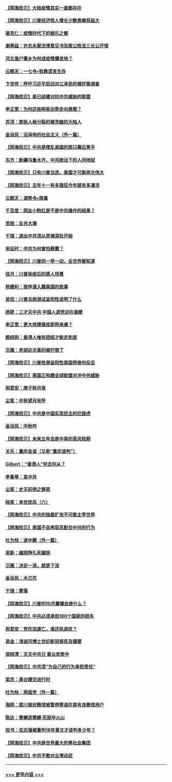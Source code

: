 #### [【网海拾贝】大陆疫情其实一直都存在](../pages/nsc993/n12473948.md?t=10150751) 
#### [【网海拾贝】川普经济惊人增长少数族裔获益大](../pages/nsc993/n12471565.md?t=10150751) 
#### [骆克仁：疫情时代下的娱乐之都](../pages/nsc993/n12471312.md?t=10150751) 
#### [谢燕益：许志永案法律意见书及致公检法三长公开信](../pages/nsc993/n12470870.md?t=10150751) 
#### [河北渔户寨乡为何成疫情爆发地？](../pages/nsc993/n12464936.md?t=10150751) 
#### [云鹤天：一七令▪依靠谎言生存](../pages/nsc993/n12470034.md?t=10150751) 
#### [卞世传：呼吁习近平启动对江泽民的俄奸案调查](../pages/nsc993/n12469722.md?t=10150751) 
#### [【网海拾贝】美已组建对抗中共威胁的联盟](../pages/nsc993/n12469018.md?t=10150751) 
#### [李正宽：为何这些明星运势走向衰颓？](../pages/nsc993/n12468730.md?t=10150751) 
#### [苏淳：那些人格分裂的被洗脑的大陆人](../pages/nsc993/n12467858.md?t=10150751) 
#### [金浴凤：沼泽地的社会主义（外一篇）](../pages/nsc993/n12467792.md?t=10150751) 
#### [【网海拾贝】中共是搅乱美国的那只幕后黑手](../pages/nsc993/n12467700.md?t=10150751) 
#### [东方：新疆乌鲁木齐，中共统治下的人间地狱](../pages/nsc993/n12466075.md?t=10150751) 
#### [【网海拾贝】只有川普当选，美国才可能再次伟大](../pages/nsc993/n12466013.md?t=10150751) 
#### [【网海拾贝】去年十一有多猖狂今年就有多凄凉](../pages/nsc993/n12463649.md?t=10150751) 
#### [云鹤天：调笑令▪禁毒](../pages/nsc993/n12462975.md?t=10150751) 
#### [千百度：网友小粉红是不是中共操作的结果？](../pages/nsc993/n12461025.md?t=10150751) 
#### [苦胆：反共大潮](../pages/nsc993/n12459469.md?t=10150751) 
#### [千瑞：退出中共须从灵魂深处开始](../pages/nsc993/n12459437.md?t=10150751) 
#### [宋征时：中共为何害怕蔡霞？](../pages/nsc993/n12459097.md?t=10150751) 
#### [【网海拾贝】川普的一举一动，全世界都知道](../pages/nsc993/n12458825.md?t=10150751) 
#### [佳月：川普染疫后的感人场景](../pages/nsc993/n12456994.md?t=10150751) 
#### [杨建利：我申请入籍美国的故事](../pages/nsc993/n12455635.md?t=10150751) 
#### [吴侃：川普总统测试呈阳性说明了什么](../pages/nsc993/n12451869.md?t=10150751) 
#### [扬箭：三才灭中共 中国人退党迫在眉睫](../pages/nsc993/n12451842.md?t=10150751) 
#### [李正宽：更大规模瘟疫即将来袭？](../pages/nsc993/n12451455.md?t=10150751) 
#### [颜纯钩：香港人唯有团结才能走到底](../pages/nsc993/n12450870.md?t=10150751) 
#### [沉雁：老胡这次真的被吓倒了](../pages/nsc993/n12449796.md?t=10150751) 
#### [【网海拾贝】川普检测呈阳性美国将做何反应](../pages/nsc993/n12449042.md?t=10150751) 
#### [【网海拾贝】美国正构建全球联盟对冲中共威胁](../pages/nsc993/n12446580.md?t=10150751) 
#### [祝君安：庚子秋月夜](../pages/nsc993/n12445870.md?t=10150751) 
#### [尘客：中秋望月有怀](../pages/nsc993/n12444632.md?t=10150751) 
#### [【网海拾贝】中共是中国实现民主的拦路虎](../pages/nsc993/n12443573.md?t=10150751) 
#### [金浴凤：中秋吟](../pages/nsc993/n12441773.md?t=10150751) 
#### [【网海拾贝】未来五年会是中美的高风险期](../pages/nsc993/n12440760.md?t=10150751) 
#### [关乐：重庆会谈（又称“重庆谈判”）](../pages/nsc993/n12437525.md?t=10150751) 
#### [Gilbert：“香港人”何去何从？](../pages/nsc993/n12435894.md?t=10150751) 
#### [李春草：哀中共](../pages/nsc993/n12435874.md?t=10150751) 
#### [尘客：史无前例之罪恶](../pages/nsc993/n12435762.md?t=10150751) 
#### [陆客：末世民风（六）](../pages/nsc993/n12435354.md?t=10150751) 
#### [【网海拾贝】中共的独裁扩张不可能主宰世界](../pages/nsc993/n12435151.md?t=10150751) 
#### [【网海拾贝】美国不会再容忍配合中共的行为](../pages/nsc993/n12433808.md?t=10150751) 
#### [吐为快：迷中醒（外一篇）](../pages/nsc993/n12433585.md?t=10150751) 
#### [吴新：越胡挣扎死越突](../pages/nsc993/n12433562.md?t=10150751) 
#### [沉雁：决定一流，就是下流](../pages/nsc993/n12432128.md?t=10150751) 
#### [金浴凤：木兰花](../pages/nsc993/n12432124.md?t=10150751) 
#### [千瑞：寥落](../pages/nsc993/n12432071.md?t=10150751) 
#### [【网海拾贝】川普的10月震撼会是什么？](../pages/nsc993/n12431624.md?t=10150751) 
#### [【网海拾贝】中共必须承担180个国家的损失](../pages/nsc993/n12428893.md?t=10150751) 
#### [祝君安：党在加速亡，谁还执迷欢？](../pages/nsc993/n12428652.md?t=10150751) 
#### [易金：浅谈闫博士世纪新冠报告及撮要](../pages/nsc993/n12426822.md?t=10150751) 
#### [郑纯清：天灭中共日 善众欢笑中](../pages/nsc993/n12426784.md?t=10150751) 
#### [【网海拾贝】中共须“为自己的行为承担责任”](../pages/nsc993/n12426067.md?t=10150751) 
#### [梁京：美台建交进行时](../pages/nsc993/n12424066.md?t=10150751) 
#### [吐为快：两面党（外一篇）](../pages/nsc993/n12424043.md?t=10150751) 
#### [海网：就川普封微信被暂停寄语在美有良微信用户](../pages/nsc993/n12424021.md?t=10150751) 
#### [陈达：寒蝉造寒蝉 死寂孕火山](../pages/nsc993/n12423958.md?t=10150751) 
#### [投书：任志强被重判18年黄文才该判多少年？](../pages/nsc993/n12423672.md?t=10150751) 
#### [【网海拾贝】中共是世界最大的黑社会集团](../pages/nsc993/n12423543.md?t=10150751) 
#### [【网海拾贝】中共不敢对台湾动武](../pages/nsc993/n12421418.md?t=10150751) 

----
#### [ >>> 更早内容 <<< ](../indexes/nsc993-earlier.md)
